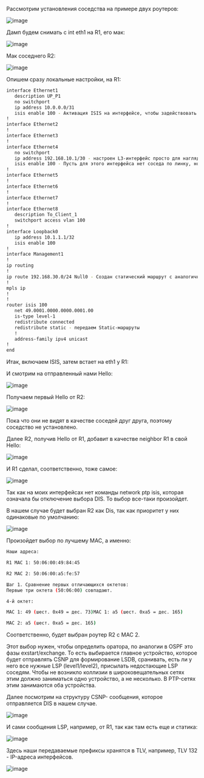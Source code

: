Рассмотрим установления соседства на примере двух роутеров:

![image](https://private-user-images.githubusercontent.com/user-attachments/assets/cb620f1e-673c-4bda-9b23-e91a5830e9b0)

Дамп будем снимать с int eth1 на R1, его мак:

![image](https://github.com/user-attachments/assets/0eb6da02-6d12-4e9b-b3fc-b4a3a1295a73)

Мак соседнего R2:

![image](https://github.com/user-attachments/assets/b6c22128-c1ba-4de0-a67e-8e1fdea94bb9)

Опишем сразу локальные настройки, на R1:

```bash
interface Ethernet1
   description UP_P1
   no switchport
   ip address 10.0.0.0/31
   isis enable 100 - Активация ISIS на интерфейсе, чтобы задействовать его в обмене маршрутной информацией.
!
interface Ethernet2
!
interface Ethernet3
!
interface Ethernet4
   no switchport
   ip address 192.168.10.1/30 - настроен L3-интерфейс просто для наглядности передачи LSP в дампе.
   isis enable 100 - Пусть для этого интерфейса нет соседа по линку, но мы включаем на нем ISIS для возможности передать маршрут до 192.168.10.1/30.Вторым способом могло быть объявление сети через network в router ISIS.
!
interface Ethernet5
!
interface Ethernet6
!
interface Ethernet7
!
interface Ethernet8
   description To_Client_1
   switchport access vlan 100
!
interface Loopback0
   ip address 10.1.1.1/32
   isis enable 100
!
interface Management1
!
ip routing
!
ip route 192.168.30.0/24 Null0 - Создан статический маршрут с аналогичной целью для дампа.
!
mpls ip
!
!
router isis 100
   net 49.0001.0000.0000.0001.00
   is-type level-1
   redistribute connected 
   redistribute static - передаем Static-маршруты
   !
   address-family ipv4 unicast
!
end
```

Итак, включаем ISIS, затем встает на eth1 у R1:

И смотрим на отправленный нами Hello:

![image](https://github.com/user-attachments/assets/5cd768bd-440d-4291-8321-a09c2cb95b12)

Получаем первый Hello от R2:

![image](https://github.com/user-attachments/assets/79c28aa6-9958-403a-810d-54acf1d02ec7)

Пока что они не видят в качестве соседей друг друга, поэтому соседство не установлено.

Далее R2, получив Hello от R1, добавит в качестве neighbor R1 в свой Hello:

![image](https://github.com/user-attachments/assets/ded654e0-eafb-4fb1-b533-ffcd358e92cd)

И R1 сделал, соответственно, тоже самое:

![image](https://github.com/user-attachments/assets/d943eedc-11d9-462a-8582-eba6cd6a5bd1)

Так как на моих интерфейсах нет команды network ptp isis, которая означала бы отключение выбора DIS. То выбор все-таки произойдет.

В нашем случае будет выбран R2 как Dis, так как приоритет у них одинаковые по умолчанию:

![image](https://github.com/user-attachments/assets/5a972aec-8e64-49f1-8960-f5124d47cefa)

Произойдет выбор по лучшему MAC, а именно:

```bash
Наши адреса:

R1 MAC 1: 50:06:00:49:84:45

R2 MAC 2: 50:06:00:a5:fe:57

Шаг 1. Сравнение первых отличающихся октетов:
Первые три октета (50:06:00) совпадают.

4-й октет:

MAC 1: 49 (шест. 0x49 = дес. 73)MAC 1: a5 (шест. 0xa5 = дес. 165)

MAC 2: a5 (шест. 0xa5 = дес. 165)
```
Соответственно, будет выбран роутер R2 с MAC 2.

Этот выбор нужен, чтобы определить оратора, по аналогии в OSPF это фазы exstart/exchange. То есть выбирается главное устройство, которое будет отправлять CSNP для формирование LSDB, сранивать, есть ли у него все нужные LSP (level1/level2), присылать недостающие LSP соседям. Чтобы не возникло коллизии в широковещательных сетях этим должно заниматься одно устройство, а не несколько. В PTP-сетях этим занимаются оба устройства.

Далее посмотрим на структуру CSNP- сообщения, которое отправляется DIS в нашем случае.

![image](https://github.com/user-attachments/assets/fe6d6071-e846-4160-b5ea-bd5e276afcce)

И сами сообщения LSP, например, от R1, так как там есть еще и статика:

![image](https://github.com/user-attachments/assets/2589f791-c31c-40b8-9a86-cdbd97376ff1)

Здесь наши передаваемые префиксы хранятся в TLV, например, TLV 132 - IP-адреса интерфейсов.

![image](https://github.com/user-attachments/assets/869bd8d4-7db5-46f1-8e9f-e4048e911783)


